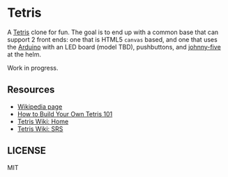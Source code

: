 # Tetris

A [Tetris][] clone for fun. The goal is to end up with a common base that can
support 2 front ends: one that is HTML5 `canvas` based, and one that uses the
[Arduino][] with an LED board (model TBD), pushbuttons, and [johnny-five][] at
the helm.

Work in progress.

## Resources

- [Wikipedia page](https://en.wikipedia.org/wiki/Tetris)
- [How to Build Your Own Tetris 101](http://cthulhu32.kraln.com/portfolio/Presentations/How%20to%20Build%20Your%20Own%20Tetris%20101.ppt)
- [Tetris Wiki: Home](http://tetris.wikia.com/wiki/Tetris_Wiki)
- [Tetris Wiki: SRS](http://tetris.wikia.com/wiki/SRS)

## LICENSE

MIT

[Tetris]: http://tetris.com/
[Arduino]: https://www.arduino.cc/
[johnny-five]: http://johnny-five.io/
